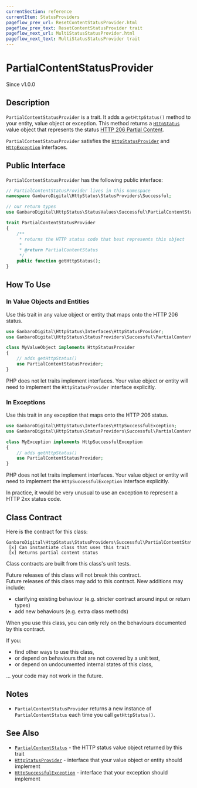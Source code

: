 ```yaml
---
currentSection: reference
currentItem: StatusProviders
pageflow_prev_url: ResetContentStatusProvider.html
pageflow_prev_text: ResetContentStatusProvider trait
pageflow_next_url: MultiStatusStatusProvider.html
pageflow_next_text: MultiStatusStatusProvider trait
---
```


# PartialContentStatusProvider

<div class="callout info">
Since v1.0.0
</div>

## Description

`PartialContentStatusProvider` is a trait. It adds a `getHttpStatus()` method to your entity, value object or exception. This method returns a [`HttpStatus`](../Interfaces/HttpStatus.html) value object that represents the status [HTTP 206 Partial Content](../StatusValues/PartialContentStatus.html).

`PartialContentStatusProvider` satisfies the [`HttpStatusProvider`](../Interfaces/HttpStatusProvider.html) and [`HttpException`](../Interfaces/HttpException) interfaces.

## Public Interface

`PartialContentStatusProvider` has the following public interface:

```php
// PartialContentStatusProvider lives in this namespace
namespace GanbaroDigital\HttpStatus\StatusProviders\Successful;

// our return types
use GanbaroDigital\HttpStatus\StatusValues\Successful\PartialContentStatus;

trait PartialContentStatusProvider
{
    /**
     * returns the HTTP status code that best represents this object
     *
     * @return PartialContentStatus
     */
    public function getHttpStatus();
}
```

## How To Use

### In Value Objects and Entities

Use this trait in any value object or entity that maps onto the HTTP 206 status.

```php
use GanbaroDigital\HttpStatus\Interfaces\HttpStatusProvider;
use GanbaroDigital\HttpStatus\StatusProviders\Successful\PartialContentStatusProvider;

class MyValueObject implements HttpStatusProvider
{
    // adds getHttpStatus()
    use PartialContentStatusProvider;
}
```

PHP does not let traits implement interfaces. Your value object or entity will need to implement the `HttpStatusProvider` interface explicitly.

### In Exceptions

Use this trait in any exception that maps onto the HTTP 206 status.

```php
use GanbaroDigital\HttpStatus\Interfaces\HttpSuccessfulException;
use GanbaroDigital\HttpStatus\StatusProviders\Successful\PartialContentStatusProvider;

class MyException implements HttpSuccessfulException
{
    // adds getHttpStatus()
    use PartialContentStatusProvider;
}
```

PHP does not let traits implement interfaces. Your value object or entity will need to implement the `HttpSuccessfulException` interface explicitly.

In practice, it would be very unusual to use an exception to represent a HTTP 2xx status code.

## Class Contract

Here is the contract for this class:

    GanbaroDigital\HttpStatus\StatusProviders\Successful\PartialContentStatusProvider
     [x] Can instantiate class that uses this trait
     [x] Returns partial content status

Class contracts are built from this class's unit tests.

<div class="callout success">
Future releases of this class will not break this contract.
</div>

<div class="callout info" markdown="1">
Future releases of this class may add to this contract. New additions may include:

* clarifying existing behaviour (e.g. stricter contract around input or return types)
* add new behaviours (e.g. extra class methods)
</div>

<div class="callout warning" markdown="1">
When you use this class, you can only rely on the behaviours documented by this contract.

If you:

* find other ways to use this class,
* or depend on behaviours that are not covered by a unit test,
* or depend on undocumented internal states of this class,

... your code may not work in the future.
</div>

## Notes

* `PartialContentStatusProvider` returns a new instance of `PartialContentStatus` each time you call `getHttpStatus()`.

## See Also

* [`PartialContentStatus`](../StatusValues/PartialContentStatus.html) - the HTTP status value object returned by this trait
* [`HttpStatusProvider`](../Interfaces/HttpStatusProvider.html) - interface that your value object or entity should implement
* [`HttpSuccessfulException`](../Interfaces/HttpSuccessfulException.html) - interface that your exception should implement
